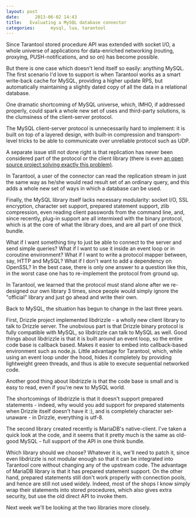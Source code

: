 ```yaml
---
layout: post
date:      2013-06-02 14:43
title:   Evaluating a MySQL database connector
categories:      mysql, lua, tarantool
---
```


Since Tarantool stored procedure API was extended with socket I/O, a whole universe of applications for data-enriched networking (routing, proxying, PUSH-notifications, and so on) has become possible.

But there is one case which doesn't lend itself so easily: anything MySQL. The first scenario I'd love to support is when Tarantool works as a smart write-back cache for MySQL, providing a higher update RPS, but automatically maintaining a slightly dated copy of all the data in a relational database.

One dramatic shortcoming of MySQL universe, which, IMHO, if addressed properly, could spark a whole new set of uses and third-party solutions, is the clumsiness of the client-server protocol.

The MySQL client-server protocol is unnecessarily hard to implement: it is built on top of a layered design, with built-in compression and transport-level tricks to be able to communicate over unreliable protocol such as UDP.

A separate issue still not done right is that replication has never been considered part of the protocol or the client library (there is even <a href="http://github.com/Begun/libslave" target="_blank">an open source project solving exactly this problem)</a>.

In Tarantool, a user of the connector can read the replication stream in just the same way as he/she would read result set of an ordinary query, and this adds a whole new set of ways in which a database can be used. 

Finally, the MySQL library itself lacks necessary modularity: socket I/O, SSL encryption, character set support, prepared statement support, zlib compression, even reading client passwords from the command line, and, since recently, plug-in support are all intermixed with the binary protocol, which is at the core of what the library does, and are all part of one thick bundle.

What if I want something tiny to just be able to connect to the server and send simple queries? 
What if I want to use it inside an event loop or in coroutine environment?
What if I want to write a protocol mapper between, say, HTTP and MySQL?
What if I don't want to add a dependency on OpenSSL? 
In the best case, there is only one answer to a question like this, in the worst case one has to re-implement the protocol from ground up.

In Tarantool, we learned that the protocol must stand alone after we re-designed our own library 3 times, since people would simply ignore the "official" library and just go ahead and write their own. 

Back to MySQL, the situation has begun to change in the last three years. 

First, Drizzle project implemented libdrizzle - a wholly new client library to talk to Drizzle server. The unobvious part is that Drizzle binary protocol is fully compatible with MySQL, so libdrizzle can talk to MySQL as well. 
Good things about libdrizzle is that it is built around an event loop, so the entire code base is callback based. Makes it easier to embed into callback-based environment such as node.js. Little advantage for Tarantool, which, while using an event loop under the hood, hides it completely by providing lightweight green threads, and thus is able to execute sequential networked code.

Another good thing about libdrizzle is that the code base is small and is easy to read, even if you're new to MySQL world.

The shortcomings of libdrizzle is that it doesn't support prepared statements - indeed, why would you add support for prepared statements when Drizzle itself doesn't have it :), and is completely character set-unaware - in Drizzle, everything is utf-8.

The second library created recently is MariaDB's native-client. 
I've taken a quick look at the code, and it seems that it pretty much is the same as old-good MySQL - full support of the API in one think bundle. 

Which library should we choose? Whatever it is, we'll need to patch it, since even libdrizzle is not modular enough so that it can be integrated into Tarantool core without changing any of the upstream code. The advantage of MariaDB library is that it has prepared statement support. On the other hand, prepared statements still don't work properly with connection pools, and hence are still not used widely. Indeed, most of the shops I know simply wrap their statements into stored procedures, which also gives extra security, but use the old direct API to invoke them.

Next week we'll be looking at the two libraries more closely.
